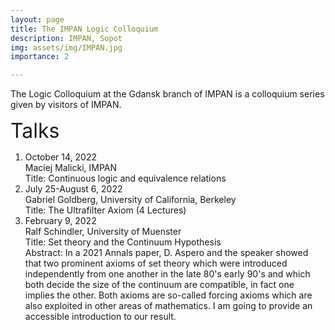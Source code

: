 ```yaml
---
layout: page
title: The IMPAN Logic Colloquium
description: IMPAN, Sopot
img: assets/img/IMPAN.jpg
importance: 2

---
```


The Logic Colloquium at the Gdansk branch of IMPAN is a colloquium series given by visitors of IMPAN.

<font size="+3">Talks</font>

<ol>
<li> October 14, 2022<br>
Maciej Malicki, IMPAN <br>
  Title: Continuous logic and equivalence relations</li>

<li>July 25-August 6, 2022<br>
Gabriel Goldberg, University of California, Berkeley<br>
Title: The Ultrafilter Axiom (4 Lectures)</li>

<li>February 9, 2022 <br>
Ralf Schindler, University of Muenster<br>
Title: Set theory and the Continuum Hypothesis<br>
Abstract: In a 2021 Annals paper, D. Aspero and the speaker showed that two prominent axioms of set theory which were introduced independently 
from one another in the late 80's early 90's and which both decide the size of the continuum are compatible, in fact one implies the other.
Both axioms are so-called forcing axioms which are also exploited in other areas of mathematics. I am going to provide an accessible
introduction to our result.</li>
  </ol>
